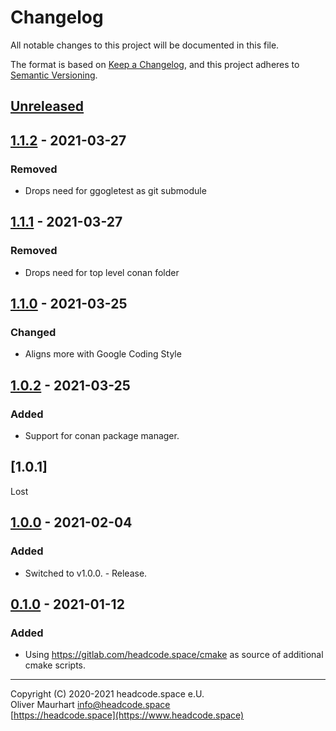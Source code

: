 # Changelog
All notable changes to this project will be documented in this file.

The format is based on [Keep a Changelog](https://keepachangelog.com/en/1.0.0/),
and this project adheres to [Semantic Versioning](https://semver.org/spec/v2.0.0.html).

## [Unreleased]

## [1.1.2] - 2021-03-27
### Removed
- Drops need for ggogletest as git submodule

## [1.1.1] - 2021-03-27
### Removed
- Drops need for top level conan folder

## [1.1.0] - 2021-03-25
### Changed
- Aligns more with Google Coding Style

## [1.0.2] - 2021-03-25
### Added
- Support for conan package manager.

## [1.0.1]
Lost

## [1.0.0] - 2021-02-04
### Added
- Switched to v1.0.0. - Release.


## [0.1.0] - 2021-01-12
### Added
- Using https://gitlab.com/headcode.space/cmake as source of additional cmake scripts.


[Unreleased]: https://gitlab.com/headcode.space/benchmark/-/tree/develop
[1.1.2]: https://gitlab.com/headcode.space/benchmark/-/releases/v1.1.2
[1.1.1]: https://gitlab.com/headcode.space/benchmark/-/releases/v1.1.1
[1.1.0]: https://gitlab.com/headcode.space/benchmark/-/releases/v1.1.0
[1.0.2]: https://gitlab.com/headcode.space/benchmark/-/releases/v1.0.2
[1.0.0]: https://gitlab.com/headcode.space/benchmark/-/releases/v1.0.0
[0.1.0]: https://gitlab.com/headcode.space/benchmark/-/releases/v0.1.0


---


Copyright (C) 2020-2021 headcode.space e.U.  
Oliver Maurhart <info@headcode.space>  
[https://headcode.space](https://www.headcode.space)  
